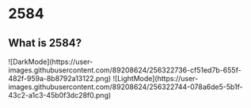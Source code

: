 # 2584
## What is 2584?
<picture>
 ![DarkMode](https://user-images.githubusercontent.com/89208624/256322736-cf51ed7b-655f-482f-959a-8b8792a13122.png)
 ![LightMode](https://user-images.githubusercontent.com/89208624/256322744-078a6de5-5b1f-43c2-a1c3-45b0f3dc28f0.png)
</picture>
